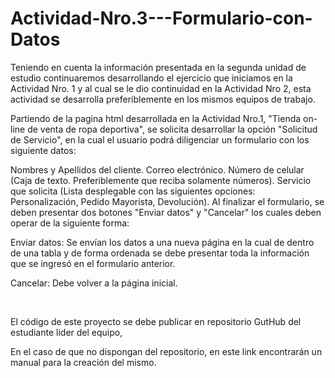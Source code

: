 # Actividad-Nro.3---Formulario-con-Datos
Teniendo en cuenta la información presentada en la segunda unidad de estudio continuaremos desarrollando el ejercicio que iniciamos en la Actividad Nro. 1 y al cual se le dio continuidad en la Actividad Nro 2, esta actividad se desarrolla preferiblemente en los mismos equipos de trabajo. 

Partiendo de la pagina html desarrollada en la Actividad Nro.1, "Tienda on-line de venta de ropa deportiva", se solicita desarrollar la opción "Solicitud de Servicio", en la cual el usuario podrá diligenciar un formulario con los siguiente datos:

Nombres y Apellidos del cliente.
Correo electrónico.
Número de celular (Caja de texto. Preferiblemente que reciba solamente números).
Servicio que solicita (Lista desplegable con las siguientes opciones: Personalización, Pedido Mayorista, Devolución).
Al finalizar el formulario, se deben presentar dos botones "Enviar datos" y "Cancelar" los cuales deben operar de la siguiente forma:

Enviar datos: Se envían los datos a una nueva página en la cual de dentro de una tabla y de forma ordenada se debe presentar toda la información que se ingresó en el formulario anterior.

Cancelar: Debe volver a la página inicial.   

 

El código de este proyecto se debe publicar en repositorio GutHub del estudiante lider del equipo, 

En el caso de que no dispongan del repositorio, en este link encontrarán un manual para la creación del mismo.
